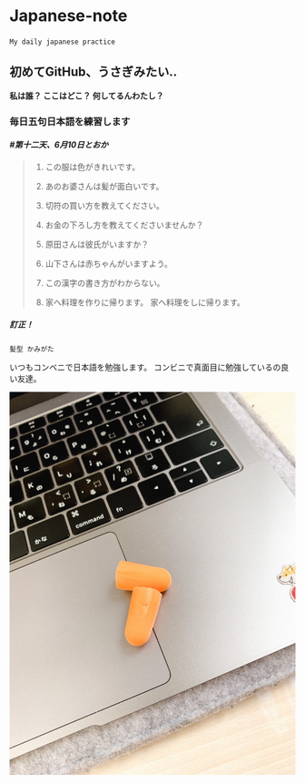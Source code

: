 # Japanese-note
`My daily japanese practice`
  
   
## 初めてGitHub、うさぎみたい..
**私は誰？ ここはどこ？ 何してるんわたし？**
  
  
### 毎日五句日本語を練習します
#### _#第十二天、6月10日とおか_

>1. この服は色がきれいです。
>2. あのお婆さんは髪が面白いです。
>
>3. 切符の買い方を教えてください。
>4. お金の下ろし方を教えてくださいませんか？
>
>5. 原田さんは彼氏がいますか？
>6. 山下さんは赤ちゃんがいますよう。
>
>7. この漢字の書き方がわからない。
>
>8. 家へ料理を作りに帰ります。
>   家へ料理をしに帰ります。

##### 訂正！
```
髪型 かみがた
```
  
  
いつもコンベニで日本語を勉強します。
コンビニで真面目に勉強しているの良い友達。
  
![my-photo](./photo/06111.JPG)
